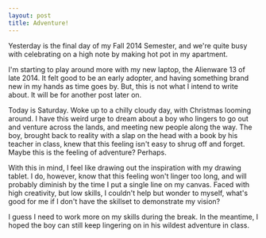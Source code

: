 ```yaml
---
layout: post
title: Adventure!
---
```


Yesterday is the final day of my Fall 2014 Semester, and we're quite busy with celebrating on a high note by making hot pot in my apartment.

I'm starting to play around more with my new laptop, the Alienware 13 of late 2014. It felt good to be an early adopter, and having something brand new in my hands as time goes by. But, this is not what I intend to write about. It will be for another post later on.

Today is Saturday. Woke up to a chilly cloudy day, with Christmas looming around. I have this weird urge to dream about a boy who lingers to go out and venture across the lands, and meeting new people along the way. The boy, brought back to reality with a slap on the head with a book by his teacher in class, knew that this feeling isn't easy to shrug off and forget. Maybe this is the feeling of adventure? Perhaps.

With this in mind, I feel like drawing out the inspiration with my drawing tablet. I do, however, know that this feeling won't linger too long, and will probably diminish by the time I put a single line on my canvas. Faced with high creativity, but low skills, I couldn't help but wonder to myself, what's good for me if I don't have the skillset to demonstrate my vision? 

I guess I need to work more on my skills during the break. In the meantime, I hoped the boy can still keep lingering on in his wildest adventure in class.
